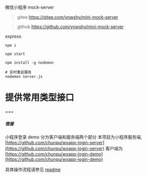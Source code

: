 微信小程序  mock-server

> gitee 
https://gitee.com/ynwshy/mini-mock-server

>github
https://github.com/ynwshy/mini-mock-server


express

```
npm i

npm start

npm install -g nodemon

# 实时重启服务
nodemon server.js

```

# 提供常用类型接口

===
##### 借鉴

小程序登录 demo 分为客户端和服务端两个部分
本项目为小程序服务端,  [https://github.com/chunpu/wxapp-login-server](https://github.com/chunpu/wxapp-login-server)
 客户端为 [https://github.com/chunpu/wxapp-login-demo](https://github.com/chunpu/wxapp-login-demo)

具体操作流程请参见 [readme](https://github.com/chunpu/wxapp-login-demo#readme)
